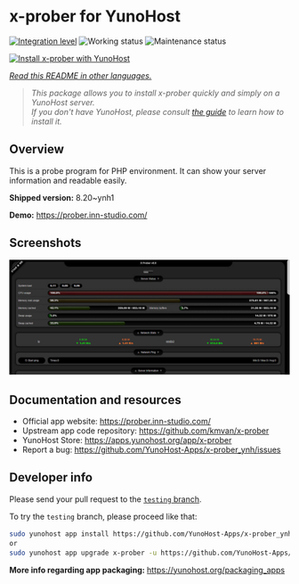 <!--
N.B.: This README was automatically generated by <https://github.com/YunoHost/apps/tree/master/tools/readme_generator>
It shall NOT be edited by hand.
-->

# x-prober for YunoHost

[![Integration level](https://apps.yunohost.org/badge/integration/x-prober)](https://ci-apps.yunohost.org/ci/apps/x-prober/)
![Working status](https://apps.yunohost.org/badge/state/x-prober)
![Maintenance status](https://apps.yunohost.org/badge/maintained/x-prober)

[![Install x-prober with YunoHost](https://install-app.yunohost.org/install-with-yunohost.svg)](https://install-app.yunohost.org/?app=x-prober)

*[Read this README in other languages.](./ALL_README.md)*

> *This package allows you to install x-prober quickly and simply on a YunoHost server.*  
> *If you don't have YunoHost, please consult [the guide](https://yunohost.org/install) to learn how to install it.*

## Overview

This is a probe program for PHP environment. It can show your server information and readable easily.


**Shipped version:** 8.20~ynh1

**Demo:** <https://prober.inn-studio.com/>

## Screenshots

![Screenshot of x-prober](./doc/screenshots/screenshot.jpg)

## Documentation and resources

- Official app website: <https://prober.inn-studio.com/>
- Upstream app code repository: <https://github.com/kmvan/x-prober>
- YunoHost Store: <https://apps.yunohost.org/app/x-prober>
- Report a bug: <https://github.com/YunoHost-Apps/x-prober_ynh/issues>

## Developer info

Please send your pull request to the [`testing` branch](https://github.com/YunoHost-Apps/x-prober_ynh/tree/testing).

To try the `testing` branch, please proceed like that:

```bash
sudo yunohost app install https://github.com/YunoHost-Apps/x-prober_ynh/tree/testing --debug
or
sudo yunohost app upgrade x-prober -u https://github.com/YunoHost-Apps/x-prober_ynh/tree/testing --debug
```

**More info regarding app packaging:** <https://yunohost.org/packaging_apps>
